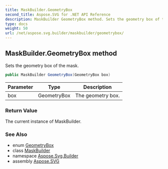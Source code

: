 ```yaml
---
title: MaskBuilder.GeometryBox
second_title: Aspose.SVG for .NET API Reference
description: MaskBuilder GeometryBox method. Sets the geometry box of the mask
type: docs
weight: 50
url: /net/aspose.svg.builder/maskbuilder/geometrybox/
---
```

## MaskBuilder.GeometryBox method

Sets the geometry box of the mask.

```csharp
public MaskBuilder GeometryBox(GeometryBox box)
```

| Parameter | Type | Description |
| --- | --- | --- |
| box | GeometryBox | The geometry box. |

### Return Value

The current instance of MaskBuilder.

### See Also

* enum [GeometryBox](../../geometrybox/)
* class [MaskBuilder](../)
* namespace [Aspose.Svg.Builder](../../../aspose.svg.builder/)
* assembly [Aspose.SVG](../../../)

